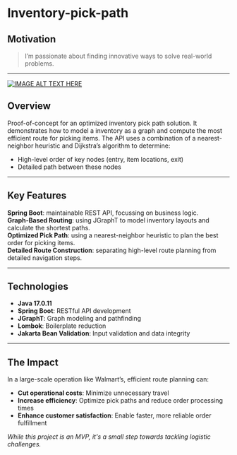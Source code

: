 # Inventory-pick-path


## Motivation

> I’m passionate about finding innovative ways to solve real-world problems.

---

[![IMAGE ALT TEXT HERE](https://img.youtube.com/vi/pObBoZDsz50/0.jpg)](https://youtu.be/pObBoZDsz50)



## Overview

Proof-of-concept for an optimized inventory pick path solution. It demonstrates how to model a inventory as a graph and compute the most efficient route for picking items. The API uses a combination of a nearest-neighbor heuristic and Dijkstra’s algorithm to determine:
- High-level order of key nodes (entry, item locations, exit)
- Detailed path between these nodes

---

## Key Features

**Spring Boot**: maintainable REST API, focussing on business logic.  
**Graph-Based Routing**: using JGraphT to model inventory layouts and calculate the shortest paths.  
**Optimized Pick Path**: using a nearest-neighbor heuristic to plan the best order for picking items.  
**Detailed Route Construction**: separating high-level route planning from detailed navigation steps.  

---

## Technologies

- **Java 17.0.11**
- **Spring Boot**: RESTful API development
- **JGraphT**: Graph modeling and pathfinding
- **Lombok**: Boilerplate reduction
- **Jakarta Bean Validation**: Input validation and data integrity
---

## The Impact

In a large-scale operation like Walmart’s, efficient route planning can:  
- **Cut operational costs**: Minimize unnecessary travel  
- **Increase efficiency**: Optimize pick paths and reduce order processing times  
- **Enhance customer satisfaction**: Enable faster, more reliable order fulfillment  

*While this project is an MVP, it's a small step towards tackling logistic challenges.*
